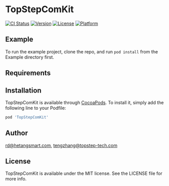 # TopStepComKit


[![CI Status](https://img.shields.io/travis/rd@hetangsmart.com/TopStepComKit.svg?style=flat)](https://travis-ci.org/rd@hetangsmart.com/TopStepComKit)
[![Version](https://img.shields.io/cocoapods/v/TopStepComKit.svg?style=flat)](https://cocoapods.org/pods/TopStepComKit)
[![License](https://img.shields.io/cocoapods/l/TopStepComKit.svg?style=flat)](https://cocoapods.org/pods/TopStepComKit)
[![Platform](https://img.shields.io/cocoapods/p/TopStepComKit.svg?style=flat)](https://cocoapods.org/pods/TopStepComKit)

## Example

To run the example project, clone the repo, and run `pod install` from the Example directory first.

## Requirements

## Installation


TopStepComKit is available through [CocoaPods](https://cocoapods.org). To install
it, simply add the following line to your Podfile:

```ruby
pod 'TopStepComKit'
```

## Author

rd@hetangsmart.com, tengzhang@topstep-tech.com

## License


TopStepComKit is available under the MIT license. See the LICENSE file for more info.
